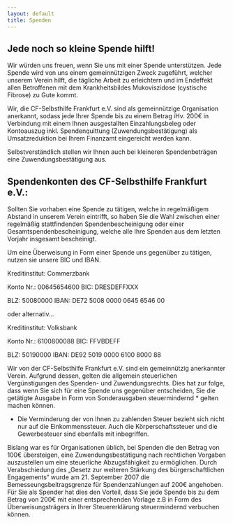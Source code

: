```yaml
---
layout: default
title: Spenden
---
```


## Jede noch so kleine Spende hilft!

Wir würden uns freuen, wenn Sie uns mit einer Spende unterstützen. Jede Spende wird von uns einem gemeinnützigen Zweck zugeführt, welcher unserem Verein hilft, die tägliche Arbeit zu erleichtern und im Endeffekt allen Betroffenen mit dem Krankheitsbildes Mukoviszidose (cystische Fibrose) zu Gute kommt.

Wir, die CF-Selbsthilfe Frankfurt e.V. sind als gemeinnützige Organisation anerkannt, sodass jede Ihrer Spende bis zu einem Betrag iHv. 200€ in Verbindung mit einem Ihnen ausgestallten Einzahlungsbeleg oder Kontoauszug inkl. Spendenquittung (Zuwendungsbestätigung) als Umsatzreduktion bei Ihrem Finanzamt eingereicht werden kann.

Selbstverständlich stellen wir Ihnen auch bei kleineren Spendenbeträgen eine Zuwendungsbestätigung aus.

## Spendenkonten des CF-Selbsthilfe Frankfurt e.V.:

Sollten Sie vorhaben eine Spende zu tätigen, welche in regelmäßigem Abstand in unserem Verein eintrifft, so haben Sie die Wahl zwischen einer regelmäßig stattfindenden Spendenbescheinigung oder einer Gesamtspendenbescheinigung, welche alle Ihre Spenden aus dem letzten Vorjahr insgesamt bescheinigt.

Um eine Überweisung in Form einer Spende uns gegenüber zu tätigen, nutzen sie unsere BIC und IBAN.

Kreditinstitut: Commerzbank

Konto Nr.: 00645654600        BIC: DRESDEFFXXX

BLZ: 50080000                      IBAN: DE72 5008 0000 0645 6546 00

oder alternativ…

Kreditinstitut: Volksbank

Konto Nr.: 6100800088          BIC: FFVBDEFF

BLZ: 50190000                      IBAN: DE92 5019 0000 6100 8000 88

Wir von der CF-Selbsthilfe Frankfurt e.V. sind ein gemeinnützig anerkannter Verein. Aufgrund dessen, gelten die allgemein steuerlichen Vergünstigungen des Spenden- und Zuwendungsrechts. Dies hat zur folge, dass wenn Sie sich für eine Spende uns gegenüber entscheiden, Sie die getätigte Ausgabe in Form von Sonderausgaben steuermindernd * gelten machen können.

* Die Verminderung der von Ihnen zu zahlenden Steuer bezieht sich nicht nur auf die Einkommenssteuer. Auch die Körperschaftssteuer und die Gewerbesteuer sind ebenfalls mit inbegriffen.

Bislang war es für Organisationen üblich, bei Spenden die den Betrag von 100€ übersteigen, eine Zuwendungsbestätigung nach rechtlichen Vorgaben auszustellen um eine steuerliche Abzugsfähigkeit zu ermöglichen. Durch Verabschiedung des „Gesetz zur weiteren Stärkung des bürgerschaftlichen Engagements“ wurde am 21. September 2007 die Bemesseungsbeitragsgrenze für Spendenzahlungen auf 200€ angehoben. Für Sie als Spender hat dies den Vorteil, dass Sie jede Spende bis zu dem Betrag von 200€ mit einer entsprechenden Vorlage z.B in Form des Überweisungsträgers in Ihrer Steuererklärung steuermindernd verbuchen können.